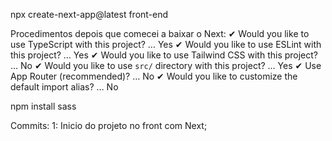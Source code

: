 npx create-next-app@latest front-end

Procedimentos depois que comecei a baixar o Next:
✔ Would you like to use TypeScript with this project? … Yes
✔ Would you like to use ESLint with this project? …  Yes
✔ Would you like to use Tailwind CSS with this project? … No
✔ Would you like to use `src/` directory with this project? … Yes
✔ Use App Router (recommended)? … No
✔ Would you like to customize the default import alias? … No

npm install sass 

Commits:
1: Inicio do projeto no front com Next;
